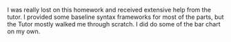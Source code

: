 I was really lost on this homework and received extensive help from the tutor. I provided some baseline syntax frameworks for most of the parts, but the Tutor mostly walked me through scratch. I did do some of the bar chart on my own.
